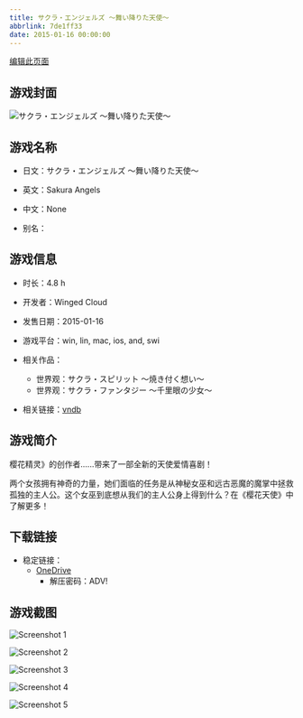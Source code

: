 ```yaml
---
title: サクラ・エンジェルズ ～舞い降りた天使～
abbrlink: 7de1ff33
date: 2015-01-16 00:00:00
---
```

[编辑此页面](https://github.com/ACG-3/ADV3-source/blob/main/source/_posts/games/%E3%82%B5%E3%82%AF%E3%83%A9%E3%83%BB%E3%82%A8%E3%83%B3%E3%82%B8%E3%82%A7%E3%83%AB%E3%82%BA%20%EF%BD%9E%E8%88%9E%E3%81%84%E9%99%8D%E3%82%8A%E3%81%9F%E5%A4%A9%E4%BD%BF%EF%BD%9E.md)

## 游戏封面

![サクラ・エンジェルズ ～舞い降りた天使～](https://pan.timero.xyz/d/onedrive/img_lib_001/%E3%82%B5%E3%82%AF%E3%83%A9%E3%83%BB%E3%82%A8%E3%83%B3%E3%82%B8%E3%82%A7%E3%83%AB%E3%82%BA%20%EF%BD%9E%E8%88%9E%E3%81%84%E9%99%8D%E3%82%8A%E3%81%9F%E5%A4%A9%E4%BD%BF%EF%BD%9E_cover.avif)


## 游戏名称

- 日文：サクラ・エンジェルズ ～舞い降りた天使～
- 英文：Sakura Angels
- 中文：None

- 别名：


## 游戏信息

- 时长：4.8 h
- 开发者：Winged Cloud
- 发售日期：2015-01-16
- 游戏平台：win, lin, mac, ios, and, swi
- 相关作品：
   - 世界观：サクラ・スピリット ～焼き付く想い～
   - 世界观：サクラ・ファンタジー ～千里眼の少女～

- 相关链接：[vndb](https://vndb.org/v16535)


## 游戏简介

樱花精灵》的创作者......带来了一部全新的天使爱情喜剧！

两个女孩拥有神奇的力量，她们面临的任务是从神秘女巫和远古恶魔的魔掌中拯救孤独的主人公。这个女巫到底想从我们的主人公身上得到什么？在《樱花天使》中了解更多！




## 下载链接

- 稳定链接：
    - [OneDrive](https://pan.timero.xyz/onedrive/adv_lib_001/%E3%82%B5%E3%82%AF%E3%83%A9%E3%83%BB%E3%82%A8%E3%83%B3%E3%82%B8%E3%82%A7%E3%83%AB%E3%82%BA%20%EF%BD%9E%E8%88%9E%E3%81%84%E9%99%8D%E3%82%8A%E3%81%9F%E5%A4%A9%E4%BD%BF%EF%BD%9E)
        - 解压密码：ADV!



## 游戏截图


![Screenshot 1](https://pan.timero.xyz/d/onedrive/img_lib_001/%E3%82%B5%E3%82%AF%E3%83%A9%E3%83%BB%E3%82%A8%E3%83%B3%E3%82%B8%E3%82%A7%E3%83%AB%E3%82%BA%20%EF%BD%9E%E8%88%9E%E3%81%84%E9%99%8D%E3%82%8A%E3%81%9F%E5%A4%A9%E4%BD%BF%EF%BD%9E_Screenshot_1.avif)

![Screenshot 2](https://pan.timero.xyz/d/onedrive/img_lib_001/%E3%82%B5%E3%82%AF%E3%83%A9%E3%83%BB%E3%82%A8%E3%83%B3%E3%82%B8%E3%82%A7%E3%83%AB%E3%82%BA%20%EF%BD%9E%E8%88%9E%E3%81%84%E9%99%8D%E3%82%8A%E3%81%9F%E5%A4%A9%E4%BD%BF%EF%BD%9E_Screenshot_2.avif)

![Screenshot 3](https://pan.timero.xyz/d/onedrive/img_lib_001/%E3%82%B5%E3%82%AF%E3%83%A9%E3%83%BB%E3%82%A8%E3%83%B3%E3%82%B8%E3%82%A7%E3%83%AB%E3%82%BA%20%EF%BD%9E%E8%88%9E%E3%81%84%E9%99%8D%E3%82%8A%E3%81%9F%E5%A4%A9%E4%BD%BF%EF%BD%9E_Screenshot_3.avif)

![Screenshot 4](https://pan.timero.xyz/d/onedrive/img_lib_001/%E3%82%B5%E3%82%AF%E3%83%A9%E3%83%BB%E3%82%A8%E3%83%B3%E3%82%B8%E3%82%A7%E3%83%AB%E3%82%BA%20%EF%BD%9E%E8%88%9E%E3%81%84%E9%99%8D%E3%82%8A%E3%81%9F%E5%A4%A9%E4%BD%BF%EF%BD%9E_Screenshot_4.avif)

![Screenshot 5](https://pan.timero.xyz/d/onedrive/img_lib_001/%E3%82%B5%E3%82%AF%E3%83%A9%E3%83%BB%E3%82%A8%E3%83%B3%E3%82%B8%E3%82%A7%E3%83%AB%E3%82%BA%20%EF%BD%9E%E8%88%9E%E3%81%84%E9%99%8D%E3%82%8A%E3%81%9F%E5%A4%A9%E4%BD%BF%EF%BD%9E_Screenshot_5.avif)

